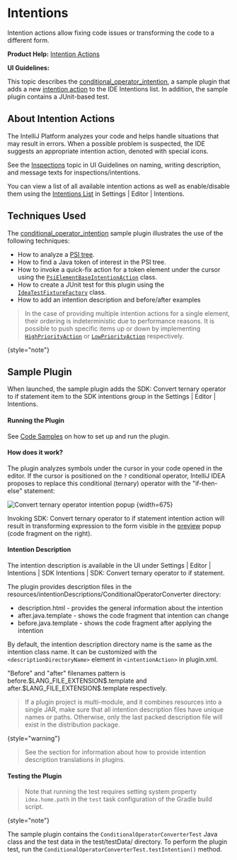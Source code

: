 <!-- Copyright 2000-2024 JetBrains s.r.o. and contributors. Use of this source code is governed by the Apache 2.0 license. -->

# Intentions

<link-summary>Intention actions allow fixing code issues or transforming the code to a different form.</link-summary>

<tldr>

**Product Help:** [Intention Actions](https://www.jetbrains.com/help/idea/intention-actions.html)

**UI Guidelines:** [](inspections.md)

</tldr>

This topic describes the [conditional_operator_intention](%gh-sdk-samples-master%/conditional_operator_intention), a sample plugin that adds a new [intention action](https://www.jetbrains.com/help/idea/intention-actions.html) to the IDE Intentions list.
In addition, the sample plugin contains a JUnit-based test.

## About Intention Actions

The IntelliJ Platform analyzes your code and helps handle situations that may result in errors.
When a possible problem is suspected, the IDE suggests an appropriate intention action, denoted with special icons.

See the [Inspections](inspections.md) topic in UI Guidelines on naming, writing description, and message texts for inspections/intentions.

You can view a list of all available intention actions as well as enable/disable them using the [Intentions List](https://www.jetbrains.com/help/idea/intention-actions.html#intention-settings) in <ui-path>Settings | Editor | Intentions</ui-path>.

## Techniques Used

The [conditional_operator_intention](%gh-sdk-samples-master%/conditional_operator_intention) sample plugin illustrates the use of the following techniques:

- How to analyze a [PSI tree](psi_files.md).
- How to find a Java token of interest in the PSI tree.
- How to invoke a quick-fix action for a token element under the cursor using the [`PsiElementBaseIntentionAction`](%gh-ic%/platform/lang-api/src/com/intellij/codeInsight/intention/PsiElementBaseIntentionAction.java) class.
- How to create a JUnit test for this plugin using the [`IdeaTestFixtureFactory`](%gh-ic%/platform/testFramework/src/com/intellij/testFramework/fixtures/IdeaTestFixtureFactory.java) class.
- How to add an intention description and before/after examples

> In the case of providing multiple intention actions for a single element, their ordering is indeterministic due to performance reasons.
> It is possible to push specific items up or down by implementing
> [`HighPriorityAction`](%gh-ic%/platform/analysis-api/src/com/intellij/codeInsight/intention/HighPriorityAction.java)
> or
> [`LowPriorityAction`](%gh-ic%/platform/analysis-api/src/com/intellij/codeInsight/intention/LowPriorityAction.java)
> respectively.
>
{style="note"}

## Sample Plugin

When launched, the sample plugin adds the <control>SDK: Convert ternary operator to if statement</control> item to the <control>SDK intentions</control> group in the <ui-path>Settings | Editor | Intentions</ui-path>.

#### Running the Plugin

See [Code Samples](code_samples.md) on how to set up and run the plugin.

#### How does it work?

The plugin analyzes symbols under the cursor in your code opened in the editor.
If the cursor is positioned on the `?` conditional operator, IntelliJ IDEA proposes to replace this conditional (ternary) operator with the "if-then-else" statement:

![Convert ternary operator intention popup](ternary_operator_intention.png)
{width=675}

Invoking <control>SDK: Convert ternary operator to if statement</control> intention action will result in transforming expression to the form visible in the [preview](code_intentions_preview.md) popup (code fragment on the right).

#### Intention Description

The intention description is available in the UI under <ui-path>Settings | Editor | Intentions | SDK Intentions | SDK: Convert ternary operator to if statement</ui-path>.

The plugin provides description files in the <path>resources/intentionDescriptions/ConditionalOperatorConverter</path> directory:
- <path>description.html</path> - provides the general information about the intention
- <path>after.java.template</path> - shows the code fragment that intention can change
- <path>before.java.template</path> - shows the code fragment after applying the intention

By default, the intention description directory name is the same as the intention class name.
It can be customized with the `<descriptionDirectoryName>` element in `<intentionAction>` in <path>plugin.xml</path>.

"Before" and "after" filenames pattern is <path>before.\$LANG_FILE_EXTENSION\$.template</path> and <path>after.\$LANG_FILE_EXTENSION\$.template</path> respectively.

> If a plugin project is multi-module, and it combines resources into a single JAR, make sure that all intention description files have unique names or paths.
> Otherwise, only the last packed description file will exist in the distribution package.
>
{style="warning"}

> See the [](providing_translations.md#bundled-translations) section for information about how to provide intention description translations in plugins.

#### Testing the Plugin

> Note that running the test requires setting system property `idea.home.path` in the `test` task configuration of the Gradle build script.
>
{style="note"}

The sample plugin contains the `ConditionalOperatorConverterTest` Java class and the test data in the <path>test/testData/</path> directory.
To perform the plugin test, run the `ConditionalOperatorConverterTest.testIntention()` method.

